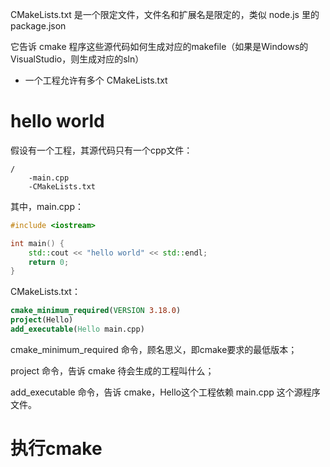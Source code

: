CMakeLists.txt 是一个限定文件，文件名和扩展名是限定的，类似 node.js 里的 package.json

它告诉 cmake 程序这些源代码如何生成对应的makefile（如果是Windows的VisualStudio，则生成对应的sln）

- 一个工程允许有多个 CMakeLists.txt

# hello world

假设有一个工程，其源代码只有一个cpp文件：

``` 
/
	-main.cpp
	-CMakeLists.txt
```

其中，main.cpp：

``` C++
#include <iostream>

int main() {
    std::cout << "hello world" << std::endl;
    return 0;
}
```

CMakeLists.txt：

``` cmake
cmake_minimum_required(VERSION 3.18.0)
project(Hello)
add_executable(Hello main.cpp)
```

cmake_minimum_required 命令，顾名思义，即cmake要求的最低版本；

project 命令，告诉 cmake 待会生成的工程叫什么；

add_executable 命令，告诉 cmake，Hello这个工程依赖 main.cpp 这个源程序文件。

# 执行cmake

